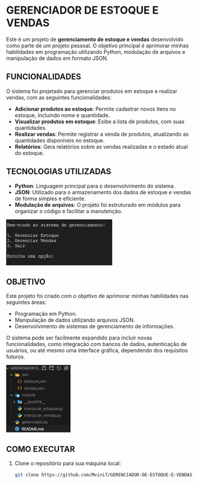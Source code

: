 # GERENCIADOR DE ESTOQUE E VENDAS

Este é um projeto de **gerenciamento de estoque e vendas** desenvolvido como parte de um projeto pessoal. O objetivo principal é aprimorar minhas habilidades em programação utilizando Python, modulação de arquivos e manipulação de dados em formato JSON.

## FUNCIONALIDADES

O sistema foi projetado para gerenciar produtos em estoque e realizar vendas, com as seguintes funcionalidades:

- **Adicionar produtos ao estoque**: Permite cadastrar novos itens no estoque, incluindo nome e quantidade.
- **Visualizar produtos em estoque**: Exibe a lista de produtos, com suas quantidades.
- **Realizar vendas**: Permite registrar a venda de produtos, atualizando as quantidades disponíveis no estoque.
- **Relatórios**: Gera relatórios sobre as vendas realizadas e o estado atual do estoque.

## TECNOLOGIAS UTILIZADAS

- **Python**: Linguagem principal para o desenvolvimento do sistema.
- **JSON**: Utilizado para o armazenamento dos dados de estoque e vendas de forma simples e eficiente.
- **Modulação de arquivos**: O projeto foi estruturado em módulos para organizar o código e facilitar a manutenção.

![OPÇÕES DO GERENCIADOR](opcoes.png)

## OBJETIVO

Este projeto foi criado com o objetivo de aprimorar minhas habilidades nas seguintes áreas:

- Programação em Python.
- Manipulação de dados utilizando arquivos JSON.
- Desenvolvimento de sistemas de gerenciamento de informações.



O sistema pode ser facilmente expandido para incluir novas funcionalidades, como integração com bancos de dados, autenticação de usuários, ou até mesmo uma interface gráfica, dependendo dos requisitos futuros.

![IMAGEM DA ORGANIZAÇÃO DOS ARQUIVOS](arquivos.png)

## COMO EXECUTAR

1. Clone o repositório para sua máquina local:
   ```bash
   git clone https://github.com/Mvini7/GERENCIADOR-DE-ESTOQUE-E-VENDAS

